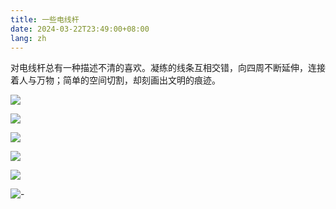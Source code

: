 ```yaml
---
title: 一些电线杆
date: 2024-03-22T23:49:00+08:00
lang: zh 
---
```


对电线杆总有一种描述不清的喜欢。凝练的线条互相交错，向四周不断延伸，连接着人与万物；简单的空间切割，却刻画出文明的痕迹。

![](https://s2.loli.net/2024/12/07/4na7DulUmZdLk5Q.jpg)

![](https://s2.loli.net/2024/12/07/WSegmK31wIG7N2U.jpg)

![](https://s2.loli.net/2024/12/07/G9m1TdzSRtBLfin.jpg)

![](https://s2.loli.net/2024/12/07/N6wZShouRfspeMI.jpg)

![](https://s2.loli.net/2024/12/07/Zq1swxfdG2QAV5r.jpg)

![-](https://s2.loli.net/2024/12/07/O2rV6LAN8CEh9QG.jpg)
